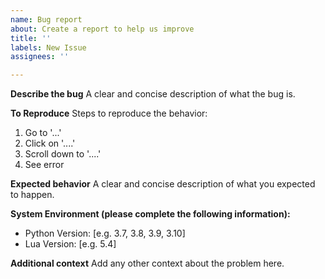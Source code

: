 ```yaml
---
name: Bug report
about: Create a report to help us improve
title: ''
labels: New Issue
assignees: ''

---
```


**Describe the bug**
A clear and concise description of what the bug is.

**To Reproduce**
Steps to reproduce the behavior:
1. Go to '...'
2. Click on '....'
3. Scroll down to '....'
4. See error

**Expected behavior**
A clear and concise description of what you expected to happen.

**System Environment (please complete the following information):**
 - Python Version: [e.g. 3.7, 3.8, 3.9, 3.10]
 - Lua Version: [e.g. 5.4]

**Additional context**
Add any other context about the problem here.
